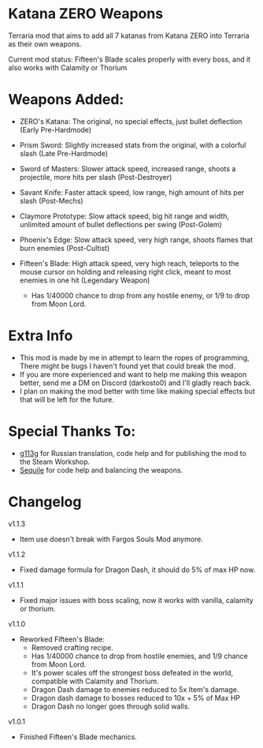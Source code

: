 # Katana ZERO Weapons
Terraria mod that aims to add all 7 katanas from Katana ZERO into Terraria as their own weapons.

Current mod status: Fifteen's Blade scales properly with every boss, and it also works with Calamity or Thorium

# Weapons Added:
- ZERO's Katana: The original, no special effects, just bullet deflection 
(Early Pre-Hardmode)

- Prism Sword: Slightly increased stats from the original, with a colorful slash 
(Late Pre-Hardmode)

- Sword of Masters: Slower attack speed, increased range, shoots a projectile, more hits per slash (Post-Destroyer)

- Savant Knife: Faster attack speed, low range, high amount of hits per slash (Post-Mechs)

- Claymore Prototype: Slow attack speed, big hit range and width, unlimited amount of bullet deflections per swing (Post-Golem)

- Phoenix's Edge: Slow attack speed, very high range, shoots flames that burn enemies (Post-Cultist)

- Fifteen's Blade: High attack speed, very high reach, teleports to the mouse cursor on holding and releasing right click, meant to most enemies in one hit (Legendary Weapon)
	- Has 1/40000 chance to drop from any hostile enemy, or 1/9 to drop from Moon Lord.

# Extra Info
- This mod is made by me in attempt to learn the ropes of programming, There might be bugs I haven't found yet that could break the mod.
- If you are more experienced and want to help me making this weapon better, send me a DM on Discord (darkosto0) and I'll gladly reach back.
- I plan on making the mod better with time like making special effects but that will be left for the future.

# Special Thanks To:
- [g113g](https://github.com/g113g) for Russian translation, code help and for publishing the mod to the Steam Workshop.
- [Sequile](https://github.com/Sequile) for code help and balancing the weapons.

# Changelog
v1.1.3
- Item use doesn't break with Fargos Souls Mod anymore.

v1.1.2
- Fixed damage formula for Dragon Dash, it should do 5% of max HP now.

v1.1.1
- Fixed major issues with boss scaling, now it works with vanilla, calamity or thorium.

v1.1.0
- Reworked Fifteen's Blade:
	- Removed crafting recipe.
	- Has 1/40000 chance to drop from hostile enemies, and 1/9 chance from Moon Lord.
	- It's power scales off the strongest boss defeated in the world, compatible with Calamity and Thorium.
	- Dragon Dash damage to enemies reduced to 5x Item's damage.
	- Dragon dash damage to bosses reduced to 10x + 5% of Max HP
	- Dragon Dash no longer goes through solid walls.

v1.0.1
- Finished Fifteen's Blade mechanics.
